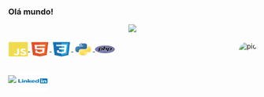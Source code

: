 ### Olá mundo!
<div align="center">
  <a href="https://github.com/DimitriCalixto">
  <img height="180em" src="https://github-readme-stats.vercel.app/api?username=DimitriCalixto&show_icons=true&theme=dark&include_all_commits=true&count_private=true"/>
</div>
  
<div style="display: inline_block"><br>
  <img align="center" alt="Js" height="30" width="40" src="https://raw.githubusercontent.com/devicons/devicon/master/icons/javascript/javascript-plain.svg">
  <img align="center" alt="HTML" height="30" width="40" src="https://raw.githubusercontent.com/devicons/devicon/master/icons/html5/html5-original.svg">
  <img align="center" alt="CSS" height="30" width="40" src="https://raw.githubusercontent.com/devicons/devicon/master/icons/css3/css3-original.svg">
  <img align="center" alt="Python" height="30" width="40" src="https://raw.githubusercontent.com/devicons/devicon/master/icons/python/python-original.svg">
  <img align="center" alt="PHP" height="30" width="40" src="https://github.com/devicons/devicon/blob/master/icons/php/php-original.svg">
  <img align="right" alt="pic" height="150" style="border-radius:50px;" src="https://media.discordapp.net/attachments/746075793289117736/896245521121943572/Design_sem_nome_5.gif?width=412&height=412">
</div>
    
  ##
 
  <div> 
  <a href = "mailto:dimitri.calixtoog8@gmail.com"><img src="https://img.shields.io/badge/-Gmail-%23333?style=for-the-badge&logo=gmail&logoColor=white" target="_blank"></a>
  <a href="linkedin.com/in/dimitri-calixto-arruda-martins-186b032b6/" target="_blank"><img align="center" alt="PHP" height="40" width="60" src="https://github.com/devicons/devicon/blob/master/icons/linkedin/linkedin-plain-wordmark.svg" target="_blank"></a> 
